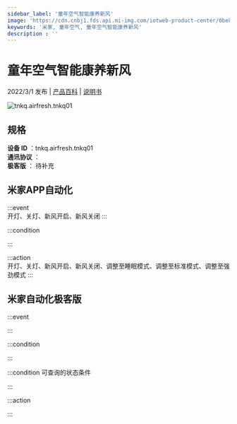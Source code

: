 ```yaml
---
sidebar_label: '童年空气智能康养新风'
image: 'https://cdn.cnbj1.fds.api.mi-img.com/iotweb-product-center/0be8e59d3567b5d357a071d3320fb70c_1640923753343.png?GalaxyAccessKeyId=AKVGLQWBOVIRQ3XLEW&Expires=9223372036854775807&Signature=JSxxsg7LuHwt0ZS/eJRP0NjQUpk='
keywords: '米家, 童年空气, 童年空气智能康养新风'
description : ''
---
```

# 童年空气智能康养新风

2022/3/1 发布 | [产品百科](https://home.mi.com/webapp/content/baike/product/index.html?model=tnkq.airfresh.tnkq01/) | [说明书](https://home.mi.com/views/introduction.html?model=tnkq.airfresh.tnkq01&region=cn)

![tnkq.airfresh.tnkq01](https://cdn.cnbj1.fds.api.mi-img.com/iotweb-product-center/0be8e59d3567b5d357a071d3320fb70c_1640923753343.png?GalaxyAccessKeyId=AKVGLQWBOVIRQ3XLEW&Expires=9223372036854775807&Signature=JSxxsg7LuHwt0ZS/eJRP0NjQUpk=)

## 规格  
> 
**设备 ID** ：tnkq.airfresh.tnkq01  
**通讯协议** ：  
**极客版**  ： 待补充 


## 米家APP自动化  

:::event  
开灯、关灯、新风开启、新风关闭
:::

:::condition  

:::

:::action   
开灯、关灯、新风开启、新风关闭、调整至睡眠模式、调整至标准模式、调整至强劲模式
:::

## 米家自动化极客版  

:::event  

:::

:::condition  

:::

:::condition 可查询的状态条件  

:::

:::action  

:::

        
